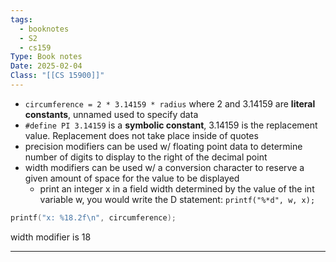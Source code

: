 ```yaml
---
tags:
  - booknotes
  - S2
  - cs159
Type: Book notes
Date: 2025-02-04
Class: "[[CS 15900]]"
---
```

- `circumference = 2 * 3.14159 * radius` where 2 and 3.14159 are **literal constants**, unnamed used to specify data
- `#define PI 3.14159` is a **symbolic constant**, 3.14159 is the replacement value. Replacement does not take place inside of quotes
- precision modifiers can be used w/ floating point data to determine number of digits to display to the right of the decimal point 
- width modifiers can be used w/ a conversion character to reserve a given amount of space for the value to be displayed 
	-  print an integer x in a field width determined by the value of the int variable w, you would write the D statement:  `printf("%*d", w, x);`
```C
printf("x: %18.2f\n", circumference);
```
width modifier is 18

---

